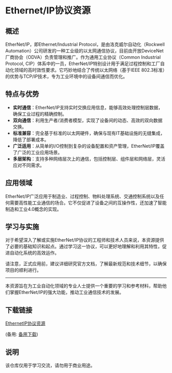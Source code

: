 # Ethernet/IP协议资源

## 概述
EtherNet/IP，即Ethernet/Industrial Protocol，是由洛克威尔自动化（Rockwell Automation）公司研发的一种工业级的以太网通信协议，目前由开放DeviceNet厂商协会（ODVA）负责管理和推广。作为通用工业协议（Common Industrial Protocol, CIP）体系中的一员，EtherNet/IP特别设计用于满足过程控制和工厂自动化领域的高时效性要求。它巧妙地结合了传统以太网络（基于IEEE 802.3标准）的优势与TCP/IP技术，专为工业环境中的设备间通信而优化。

## 特点与优势
- **实时通信**：EtherNet/IP支持实时交换应用信息，能够高效处理控制层数据，确保工业过程的精确控制。
- **双向通信**：利用生产者/消费者模型，实现了设备间的动态、高效的双向数据交换。
- **标准兼容**：完全基于标准的以太网硬件，确保与现有IT基础设施的无缝集成，降低了部署成本。
- **广泛适用**：从简单的I/O控制到复杂的设备配置和资产管理，EtherNet/IP覆盖了广泛的工业应用场景。
- **多层架构**：支持多种网络层次上的通信，包括控制层、组件层和网络层，灵活应对不同需求。

## 应用领域
EtherNet/IP广泛应用于制造业、过程控制、物料处理系统、交通控制系统以及任何需要高性能工业通信的场合。它不仅促进了设备之间的互操作性，还加速了智能制造和工业4.0概念的实现。

## 学习与实施
对于希望深入了解或实施EtherNet/IP协议的工程师和技术人员来说，本资源提供了必要的基础知识和起点。通过学习这一协议，可以更好地理解和利用其特性，促进自动化系统的高效运作。

请注意，正式应用前，建议详细研究官方文档，了解最新规范和技术细节，以确保项目的顺利进行。

---

本资源旨在为工业自动化领域的专业人士提供一个重要的学习和参考材料，帮助他们掌握EtherNet/IP的强大功能，推动工业通信技术的发展。

## 下载链接
[EthernetIP协议资源](https://pan.quark.cn/s/0959c5c664ec) 

(备用: [备用下载](https://pan.baidu.com/s/1Vx9WJkGouYQlkhB1ce4Hqg?pwd=1234))

## 说明

该仓库仅用于学习交流，请勿用于商业用途。
